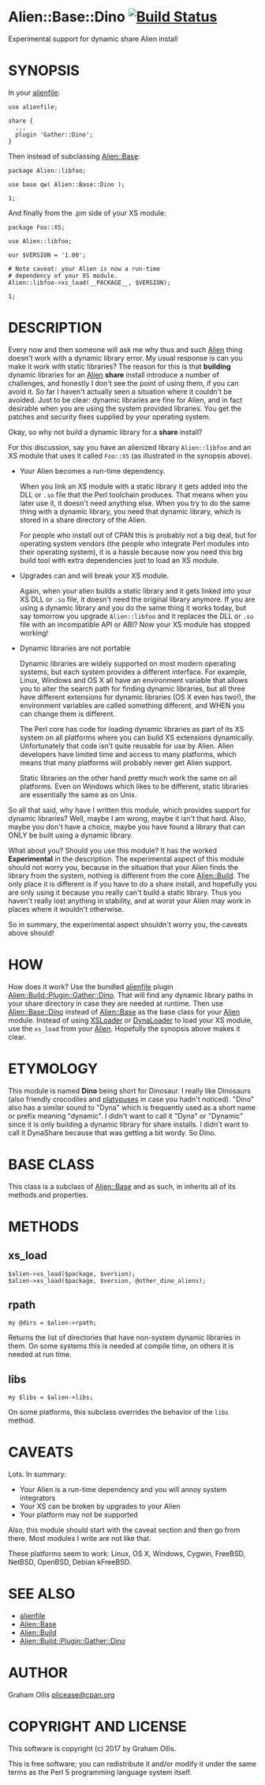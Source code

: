 # Alien::Base::Dino [![Build Status](https://secure.travis-ci.org/plicease/Alien-Base-Dino.png)](http://travis-ci.org/plicease/Alien-Base-Dino)

Experimental support for dynamic share Alien install

# SYNOPSIS

In your [alienfile](https://metacpan.org/pod/alienfile):

    use alienfile;
    
    share {
      ...
      plugin 'Gather::Dino';
    }

Then instead of subclassing [Alien::Base](https://metacpan.org/pod/Alien::Base):

    package Alien::libfoo;
    
    use base qw( Alien::Base::Dino );
    
    1;

And finally from the .pm side of your XS module:

    package Foo::XS;
    
    use Alien::libfoo;
    
    our $VERSION = '1.00';
    
    # Note caveat: your Alien is now a run-time
    # dependency of your XS module.
    Alien::libfoo->xs_load(__PACKAGE__, $VERSION);
    
    1;

# DESCRIPTION

Every now and then someone will ask me why thus and such [Alien](https://metacpan.org/pod/Alien) thing 
doesn't work with a dynamic library error.  My usual response is can you 
make it work with static libraries?  The reason for this is that 
**building** dynamic libraries for an [Alien](https://metacpan.org/pod/Alien) **share** install introduce 
a number of challenges, and honestly I don't see the point of using 
them, if you can avoid it.  So far I haven't actually seen a situation 
where it couldn't be avoided.  Just to be clear: dynamic libraries are 
fine for Alien, and in fact desirable when you are using the system 
provided libraries.  You get the patches and security fixes supplied by 
your operating system.

Okay, so why not build a dynamic library for a **share** install?

For this discussion, say you have an alienized library `Alien::libfoo` 
and an XS module that uses it called `Foo::XS` (as illustrated in the 
synopsis above).

- Your Alien becomes a run-time dependency.

    When you link an XS module with a static library it gets added into the 
    DLL or `.so` file that the Perl toolchain produces.  That means when 
    you later use it, it doesn't need anything else.  When you try to do the 
    same thing with a dynamic library, you need that dynamic library, which 
    is stored in a share directory of the Alien.

    For people who install out of CPAN this is probably not a big deal, but 
    for operating system vendors (the people who integrate Perl modules into 
    their operating system), it is a hassle because now you need this big 
    build tool with extra dependencies just to load an XS module.

- Upgrades can and will break your XS module.

    Again, when your alien builds a static library and it gets linked into 
    your XS DLL or `.so` file, it doesn't need the original library 
    anymore.  If you are using a dynamic library and you do the same thing 
    it works today, but say tomorrow you upgrade `Alien::libfoo` and it 
    replaces the DLL or `.so` file with an incompatible API or ABI?  Now 
    your XS module has stopped working!

- Dynamic libraries are not portable

    Dynamic libraries are widely supported on most modern operating systems, 
    but each system provides a different interface.  For example, Linux, 
    Windows and OS X all have an environment variable that allows you to 
    alter the search path for finding dynamic libraries, but all three have 
    different extensions for dynamic libraries (OS X even has two!), the 
    environment variables are called something different, and WHEN you can 
    change them is different.

    The Perl core has code for loading dynamic libraries as part of its XS 
    system on all platforms where you can build XS extensions dynamically. 
    Unfortunately that code isn't quite reusable for use by Alien.  Alien 
    developers have limited time and access to many platforms, which means 
    that many platforms will probably never get Alien support.

    Static libraries on the other hand pretty much work the same on all 
    platforms.  Even on Windows which likes to be different, static libraries
    are essentially the same as on Unix.

So all that said, why have I written this module, which provides support 
for dynamic libraries?  Well, maybe I am wrong, maybe it isn't that 
hard.  Also, maybe you don't have a choice, maybe you have found a 
library that can ONLY be built using a dynamic library.

What about you?  Should you use this module?  It has the worked 
**Experimental** in the description.  The experimental aspect of this 
module should not worry you, because in the situation that your Alien 
finds the library from the system, nothing is different from the core 
[Alien::Build](https://metacpan.org/pod/Alien::Build).  The only place it is different is if you have to do a 
share install, and hopefully you are only using it because you really 
can't build a static library.  Thus you haven't really lost anything in 
stability, and at worst your Alien may work in places where it wouldn't 
otherwise.

So in summary, the experimental aspect shouldn't worry you, the caveats 
above should!

# HOW

How does it work?  Use the bundled [alienfile](https://metacpan.org/pod/alienfile) plugin 
[Alien::Build::Plugin::Gather::Dino](https://metacpan.org/pod/Alien::Build::Plugin::Gather::Dino).  That will find any dynamic 
library paths in your share directory in case they are needed at 
runtime.  Then use [Alien::Base::Dino](https://metacpan.org/pod/Alien::Base::Dino) instead of [Alien::Base](https://metacpan.org/pod/Alien::Base) as the 
base class for your [Alien](https://metacpan.org/pod/Alien) module.  Instead of using [XSLoader](https://metacpan.org/pod/XSLoader) or 
[DynaLoader](https://metacpan.org/pod/DynaLoader) to load your XS module, use the `xs_load` from your 
[Alien](https://metacpan.org/pod/Alien).  Hopefully the synopsis above makes it clear.

# ETYMOLOGY

This module is named **Dino** being short for Dinosaur.  I really like 
Dinosaurs (also friendly crocodiles and [platypuses](https://metacpan.org/pod/FFI::Platypus) in 
case you hadn't noticed).  "Dino" also has a similar sound to "Dyna" 
which is frequently used as a short name or prefix meaning "dynamic".  I 
didn't want to call it "Dyna" or "Dynamic" since it is only building a 
dynamic library for share installs.  I didn't want to call it DynaShare 
because that was getting a bit wordy.  So Dino.

# BASE CLASS

This class is a subclass of [Alien::Base](https://metacpan.org/pod/Alien::Base) and as such, in inherits all
of its methods and properties.

# METHODS

## xs\_load

    $alien->xs_load($package, $version);
    $alien->xs_load($package, $version, @other_dino_aliens);

## rpath

    my @dirs = $alien->rpath;

Returns the list of directories that have non-system dynamic libraries
in them.  On some systems this is needed at compile time, on others
it is needed at run time.

## libs

    my $libs = $alien->libs;

On some platforms, this subclass overrides the behavior of the `libs` method.

# CAVEATS

Lots.  In summary:

- Your Alien is a run-time dependency and you will annoy system integrators
- Your XS can be broken by upgrades to your Alien
- Your platform may not be supported

Also, this module should start with the caveat section and then go from 
there.  Most modules I write are not like that.

These platforms seem to work: Linux, OS X, Windows, Cygwin, FreeBSD, 
NetBSD, OpenBSD, Debian kFreeBSD.

# SEE ALSO

- [alienfile](https://metacpan.org/pod/alienfile)
- [Alien::Base](https://metacpan.org/pod/Alien::Base)
- [Alien::Build](https://metacpan.org/pod/Alien::Build)
- [Alien::Build::Plugin::Gather::Dino](https://metacpan.org/pod/Alien::Build::Plugin::Gather::Dino)

# AUTHOR

Graham Ollis <plicease@cpan.org>

# COPYRIGHT AND LICENSE

This software is copyright (c) 2017 by Graham Ollis.

This is free software; you can redistribute it and/or modify it under
the same terms as the Perl 5 programming language system itself.
